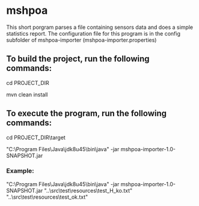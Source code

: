 # mshpoa

This short porgram parses a file containing sensors data and does a simple statistics report.
The configuration file for this program is in the config subfolder of mshpoa-importer (mshpoa-importer.properties)

## To build the project, run the following commands:

cd PROJECT_DIR

mvn clean install

## To execute the program, run the following commands:

cd PROJECT_DIR\target

"C:\Program Files\Java\jdk8u45\bin\java" -jar mshpoa-importer-1.0-SNAPSHOT.jar <list of file paths to process in the arguments...>

### Example:
"C:\Program Files\Java\jdk8u45\bin\java" -jar mshpoa-importer-1.0-SNAPSHOT.jar "..\src\test\resources\test_H_ko.txt" "..\src\test\resources\test_ok.txt"